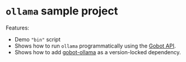 # `ollama` sample project

Features:

- Demo `"bin"` script
- Shows how to run `ollama` programmatically using the [Gobot API](https://github.com/benallfree/gobot/tree/v1.0.0-alpha.30/docs/readme.md).
- Shows how to add [gobot-ollama](https://www.npmjs.com/package/gobot-ollama) as a version-locked dependency.
